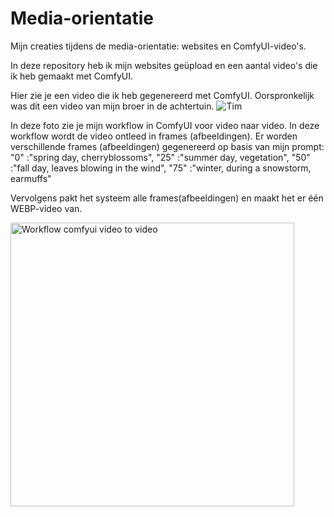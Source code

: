 # Media-orientatie
Mijn creaties tijdens de media-orientatie: websites en ComfyUI-video's.

In deze repository heb ik mijn websites geüpload en een aantal video's die ik heb gemaakt met ComfyUI.

Hier zie je een video die ik heb gegenereerd met ComfyUI. Oorspronkelijk was dit een video van mijn broer in de achtertuin.
![Tim](https://github.com/user-attachments/assets/46403c76-6264-49e3-b923-d3fedd30f31d)

In deze foto zie je mijn workflow in ComfyUI voor video naar video. In deze workflow wordt de video ontleed in frames (afbeeldingen). Er worden verschillende frames (afbeeldingen) gegenereerd op basis van mijn prompt:
"0" :"spring day, cherryblossoms", 
"25" :"summer day, vegetation", 
"50" :"fall day, leaves blowing in the wind", 
"75" :"winter, during a snowstorm, earmuffs"

Vervolgens pakt het systeem alle frames(afbeeldingen) en maakt het er één WEBP-video van.

<img width="454" alt="Workflow comfyui video to video" src="https://github.com/user-attachments/assets/0cc06b84-973e-4d4b-99e4-46431596b814">
